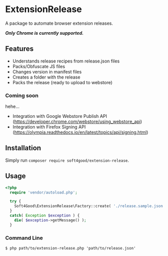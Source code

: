 ExtensionRelease
================

A package to automate browser extension releases.

***Only Chrome is currently supported.***

## Features

- Understands release recipes from release.json files
- Packs/Obfuscate JS files
- Changes version in manifest files
- Creates a folder with the release
- Packs the release (ready to upload to webstore) 

### Coming soon

hehe...

- Integration with Google Webstore Publish API (https://developer.chrome.com/webstore/using_webstore_api)
- Integration with Firefox Signing API (https://olympia.readthedocs.io/en/latest/topics/api/signing.html)

## Installation

Simply run `composer require soft4good/extension-release`.

## Usage

```php
<?php
  require 'vendor/autoload.php';

  try {
    Soft4Good\ExtensionRelease\Factory::create( './release.sample.json' );
  }
  catch( Exception $exception ) {
    die( $exception->getMessage() );
  }
```

### Command Line
```
$ php path/to/extension-release.php 'path/to/release.json'
```